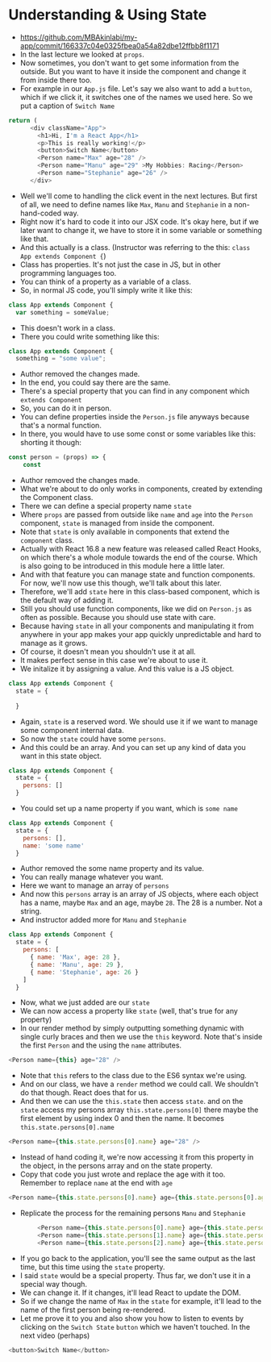 # Understanding & Using State
- https://github.com/MBAkinlabi/my-app/commit/166337c04e0325fbea0a54a82dbe12ffbb8f1171
- In the last lecture we looked at `props`. 
- Now sometimes, you don't want to get some information from the outside. But you want to have it inside the component and change it from inside there too. 
-  For example in our `App.js` file. Let's say we also want to add a `button`, which if we click it, it switches one of the names we used here. So we put a caption of `Switch Name`
```js
return (
      <div className="App">
        <h1>Hi, I'm a React App</h1>
        <p>This is really working!</p>
        <button>Switch Name</button>
        <Person name="Max" age="28" />
        <Person name="Manu" age="29" >My Hobbies: Racing</Person>
        <Person name="Stephanie" age="26" />
      </div>
```
- Well we'll come to handling the click event in the next lectures. But first of all, we need to define names like `Max`, `Manu` and `Stephanie` in a non-hand-coded way. 
- Right now it's hard to code it into our JSX code. It's okay here, but if we later want to change it, we have to store it in some variable or something like that. 
- And this actually is a class. (Instructor was referring to the this: `class App extends Component {`)
- Class has properties. It's not just the case in JS, but in other programming languages too.
- You can think of a property as a variable of a class.
- So, in normal JS code, you'll simply write it like this:
```js
class App extends Component {
  var something = someValue;
```
- This doesn't work in a class.
- There you could write something like this:
```js
class App extends Component {
  something = "some value";
```
- Author removed the changes made.
- In the end, you could say there are the same.
- There's a special property that you can find in any component which `extends Component`
- So, you can do it in person.
- You can define properties inside the `Person.js` file anyways because that's a normal function.
- In there, you would have to use some const or some variables like this: shorting it though:
```js
const person = (props) => {
    const
```
- Author removed the changes made.
- What we're about to do only works in components, created by extending the Component class.
- There we can define a special property name `state`
- Where `props` are passed from outside like `name` and `age` into the `Person` component,  `state` is managed from inside the component. 
- Note that `state` is only available in components that extend the `component` class.
- Actually with React 16.8 a new feature was released called React Hooks, on which there's a whole module towards the end of the course. Which is also going to be introduced in this module here a little later.
- And with that feature you can manage state and function components. For now, we'll now use this though, we'll talk about this later.
- Therefore, we'll add `state` here in this class-based component, which is the default way of adding it.
- Still you should use function components, like we did on `Person.js` as often as possible. Because you should use state with care. 
- Because having `state` in all your components and manipulating it from anywhere in your app makes your app quickly unpredictable and hard to manage as it grows.
-  Of course, it doesn't mean you shouldn't use it at all.
- It makes perfect sense in this case we're about to use it.
- We initalize it by assigning a value. And this value is a JS object.
```js
class App extends Component {
  state = {
    
  }
```
- Again, `state` is a reserved word. We should use it if we want to manage some component internal data.
- So now the `state` could have some `persons`.
- And this could be an array. And you can set up any kind of data you want in this state object.
```js
class App extends Component {
  state = {
    persons: []
  }
```
- You could set up a name property if you want, which is `some name` 
```js
class App extends Component {
  state = {
    persons: [],
    name: 'some name'
  }
```
- Author removed the some name property and its value.
- You can really manage whatever you want. 
- Here we want to manage an array of `persons`
- And now this `persons` array is an array of JS objects, where each object has a name, maybe `Max` and an age, maybe `28`. The 28 is a number. Not a string. 
- And instructor added more for `Manu` and `Stephanie`
```js
class App extends Component {
  state = {
    persons: [
      { name: 'Max', age: 28 },
      { name: 'Manu', age: 29 },
      { name: 'Stephanie', age: 26 }
    ]
  }
```
- Now, what we just added are our `state`
- We can now access a property like `state` (well, that's true for any property)
- In our render method by simply outputting something dynamic with single curly braces and then we use the `this` keyword. Note that's inside the first `Person` and the using the `name` attributes. 
```js
<Person name={this} age="28" />
```
- Note that `this` refers to the class due to the ES6 syntax we're using. 
- And on our class, we have a `render` method we could call. We shouldn't do that though. React does that for us.
- And then we can use the `this.state` then access `state`. and on the `state` access my persons array `this.state.persons[0]` there maybe the first element by using index 0 and then the name. It becomes `this.state.persons[0].name`
```js
<Person name={this.state.persons[0].name} age="28" />
```
- Instead of hand coding it, we're now accessing it from this property in the object, in the persons array and on the state property.
- Copy that code you just wrote and replace the age with it too. Remember to replace `name` at the end with `age`
```js
<Person name={this.state.persons[0].name} age={this.state.persons[0].age} />
```
- Replicate the process for the remaining persons `Manu` and `Stephanie`
```js
        <Person name={this.state.persons[0].name} age={this.state.persons[0].age} />
        <Person name={this.state.persons[1].name} age={this.state.persons[1].age} >My Hobbies: Racing</Person>
        <Person name={this.state.persons[2].name} age={this.state.persons[2].age} />
```
- If you go back to the application, you'll see the same output as the last time, but this time using the `state` property. 
- I said `state` would be a special property. Thus far, we don't use it in a special way though.
- We can change it. If it changes, it'll lead React to update the DOM. 
- So if we change the name of `Max` in the `state` for example, it'll lead to the name of the first person being re-rendered. 
- Let me prove it to you and also show you how to listen to events by clicking on the `Switch State` `button` which we haven't touched. In the next video (perhaps)
```js
<button>Switch Name</button>
```
